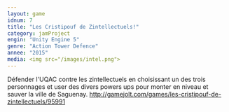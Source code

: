 ```yaml
---
layout:	game
idnum: 7
title: "Les Cristipouf de Zintellectuels!"
category: jamProject
engin: "Unity Engine 5"
genre: "Action Tower Defence"
annee: "2015"
media: <img src="/images/intel.png">
---
```

<div>
	<p>
		Défender l'UQAC contre les zintellectuels en choisissant un des trois personnages et user des divers powers ups pour monter en niveau et sauver la ville de Saguenay.
		<a href="http://gamejolt.com/games/les-cristipouf-de-zintellectuels/95991">http://gamejolt.com/games/les-cristipouf-de-zintellectuels/95991</a>
	</p>
</div>